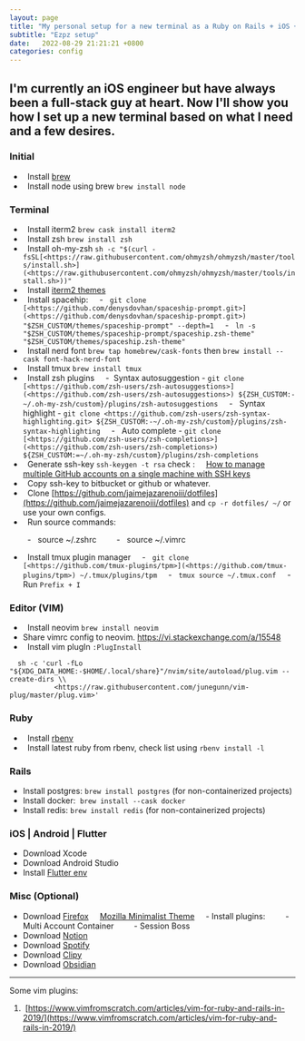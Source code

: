 ```yaml
---
layout: page
title: "My personal setup for a new terminal as a Ruby on Rails + iOS + Flutter Engineer"
subtitle: "Ezpz setup"
date:   2022-08-29 21:21:21 +0800
categories: config
---
```


I'm currently an iOS engineer but have always been a full-stack guy at heart. Now I'll show you how I set up a new terminal based on what I need and a few desires.
---
### Initial
-   Install [brew](https://brew.sh/)
-   Install node using brew `brew install node`

### Terminal
-   Install iterm2 `brew cask install iterm2`
-   Install zsh `brew install zsh`
-   Install oh-my-zsh `sh -c "$(curl -fsSL[<https://raw.githubusercontent.com/ohmyzsh/ohmyzsh/master/tools/install.sh>](<https://raw.githubusercontent.com/ohmyzsh/ohmyzsh/master/tools/install.sh>))"`
-   Install [iterm2 themes](https://github.com/mbadolato/iTerm2-Color-Schemes)
-   Install spacehip:
    -   `git clone [<https://github.com/denysdovhan/spaceship-prompt.git>](<https://github.com/denysdovhan/spaceship-prompt.git>) "$ZSH_CUSTOM/themes/spaceship-prompt" --depth=1`
    -   `ln -s "$ZSH_CUSTOM/themes/spaceship-prompt/spaceship.zsh-theme" "$ZSH_CUSTOM/themes/spaceship.zsh-theme"`
-   Install nerd font `brew tap homebrew/cask-fonts` then `brew install --cask font-hack-nerd-font`
-   Install tmux `brew install tmux`
-   Install zsh plugins
    -  Syntax autosuggestion - `git clone [<https://github.com/zsh-users/zsh-autosuggestions>](<https://github.com/zsh-users/zsh-autosuggestions>) ${ZSH_CUSTOM:-~/.oh-my-zsh/custom}/plugins/zsh-autosuggestions`
    -   Syntax highlight - `git clone <https://github.com/zsh-users/zsh-syntax-highlighting.git> ${ZSH_CUSTOM:-~/.oh-my-zsh/custom}/plugins/zsh-syntax-highlighting`
    -   Auto complete - `git clone [<https://github.com/zsh-users/zsh-completions>](<https://github.com/zsh-users/zsh-completions>) ${ZSH_CUSTOM:=~/.oh-my-zsh/custom}/plugins/zsh-completions`
-   Generate ssh-key `ssh-keygen -t rsa` check :
    [How to manage multiple GitHub accounts on a single machine with SSH keys](https://www.freecodecamp.org/news/manage-multiple-github-accounts-the-ssh-way-2dadc30ccaca/)
-   Copy ssh-key to bitbucket or github or whatever.
-   Clone [](https://github.com/jaimejazarenoiii/dotfiles)[https://github.com/jaimejazarenoiii/dotfiles](https://github.com/jaimejazarenoiii/dotfiles) and `cp -r dotfiles/ ~/` or use your own configs.
-   Run source commands:

        -   source ~/.zshrc
        -   source ~/.vimrc

-   Install tmux plugin manager
    -   `git clone [<https://github.com/tmux-plugins/tpm>](<https://github.com/tmux-plugins/tpm>) ~/.tmux/plugins/tpm`
    -   `tmux source ~/.tmux.conf`
    -   Run `Prefix + I`

### Editor (VIM)
-   Install neovim `brew install neovim`
- Share vimrc config to neovim. https://vi.stackexchange.com/a/15548
-   Install vim plugIn `:PlugInstall`
```
  sh -c 'curl -fLo "${XDG_DATA_HOME:-$HOME/.local/share}"/nvim/site/autoload/plug.vim --create-dirs \\
           <https://raw.githubusercontent.com/junegunn/vim-plug/master/plug.vim>'
```

### Ruby
-   Install [rbenv](https://github.com/rbenv/rbenv)
-   Install latest ruby from rbenv, check list using `rbenv install -l`

### Rails
- Install postgres: `brew install postgres` (for non-containerized projects) 
- Install docker:  `brew install --cask docker`
- Install redis: `brew install redis` (for non-containerized projects)

### iOS | Android | Flutter
- Download Xcode
- Download Android Studio
- Install [Flutter env](https://docs.flutter.dev/get-started/install/macos)

### Misc (Optional)
- Download [Firefox](https://www.mozilla.org/en-US/firefox/new/)
    [Mozilla Minimalist Theme](https://www.notion.so/Mozilla-Minimalist-Theme-9e495ec54b4d4d6f892d59604e0a61d5)
    - Install plugins:
        - Multi Account Container
        - Session Boss
- Download [Notion](https://www.notion.so/desktop)
- Download [Spotify](https://www.spotify.com/download/mac/)
- Download [Clipy](https://clipy-app.com/)
- Download [Obsidian](https://obsidian.md/download)

---

Some vim plugins: 
1.  [](https://www.vimfromscratch.com/articles/vim-for-ruby-and-rails-in-2019/)[https://www.vimfromscratch.com/articles/vim-for-ruby-and-rails-in-2019/](https://www.vimfromscratch.com/articles/vim-for-ruby-and-rails-in-2019/)